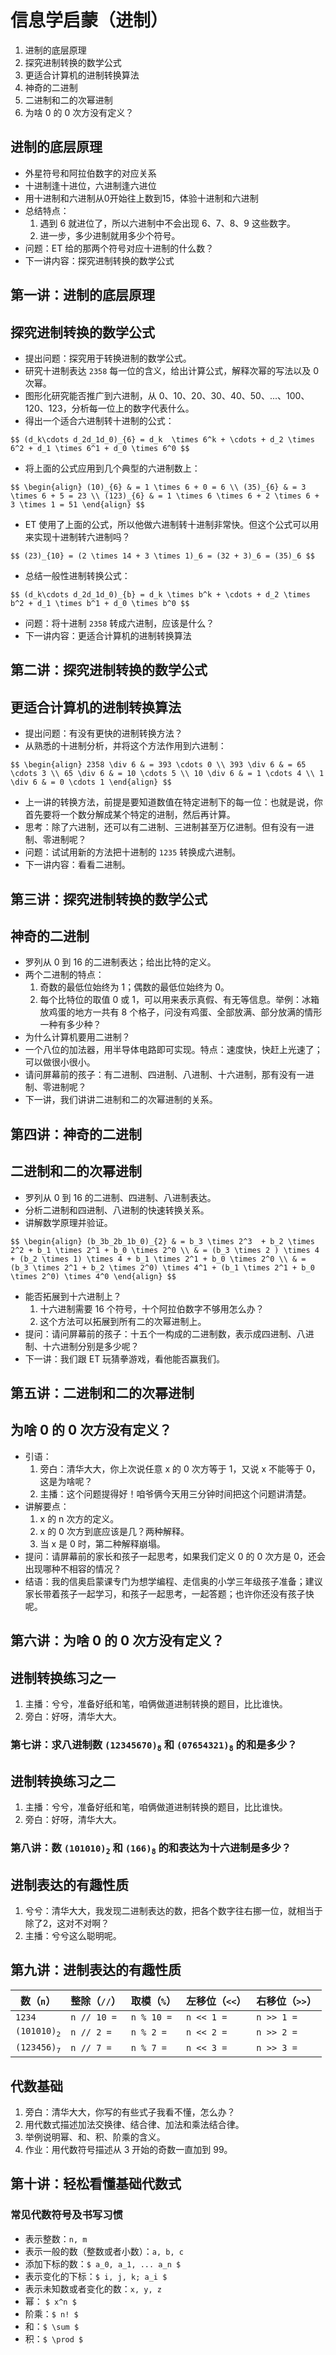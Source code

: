 # 信息学启蒙（进制）

1. 进制的底层原理
1. 探究进制转换的数学公式
1. 更适合计算机的进制转换算法
1. 神奇的二进制
1. 二进制和二的次幂进制
1. 为啥 0 的 0 次方没有定义？

		
## 进制的底层原理

- 外星符号和阿拉伯数字的对应关系
- 十进制逢十进位，六进制逢六进位
- 用十进制和六进制从0开始往上数到15，体验十进制和六进制
- 总结特点：
   1. 遇到 6 就进位了，所以六进制中不会出现 6、7、8、9 这些数字。
   1. 进一步，多少进制就用多少个符号。
- 问题：ET 给的那两个符号对应十进制的什么数？
- 下一讲内容：探究进制转换的数学公式

	
## 第一讲：进制的底层原理

		
## 探究进制转换的数学公式

- 提出问题：探究用于转换进制的数学公式。
- 研究十进制表达 `2358` 每一位的含义，给出计算公式，解释次幂的写法以及 0 次幂。
- 图形化研究能否推广到六进制，从 0、10、20、30、40、50、...、100、120、123，分析每一位上的数字代表什么。
- 得出一个适合六进制转十进制的公式：

`$$
    (d_k\cdots d_2d_1d_0)_{6} = d_k  \times 6^k + \cdots + d_2 \times 6^2 + d_1 \times 6^1 + d_0 \times 6^0
$$`

- 将上面的公式应用到几个典型的六进制数上：

`$$
\begin{align}
    (10)_{6} & = 1 \times 6 + 0 = 6 \\
    (35)_{6} & = 3 \times 6 + 5 = 23 \\
    (123)_{6} & = 1 \times 6 \times 6 + 2 \times 6 + 3 \times 1 = 51
\end{align}
$$`

	
- ET 使用了上面的公式，所以他做六进制转十进制非常快。但这个公式可以用来实现十进制转六进制吗？

`$$
    (23)_{10} = (2 \times 14 + 3 \times 1)_6 = (32 + 3)_6 = (35)_6
$$`

- 总结一般性进制转换公式：

`$$
    (d_k\cdots d_2d_1d_0)_{b} = d_k \times b^k + \cdots + d_2 \times b^2 + d_1 \times b^1 + d_0 \times b^0
$$`

- 问题：将十进制 `2358` 转成六进制，应该是什么？
- 下一讲内容：更适合计算机的进制转换算法

	
## 第二讲：探究进制转换的数学公式

		
## 更适合计算机的进制转换算法

- 提出问题：有没有更快的进制转换方法？
- 从熟悉的十进制分析，并将这个方法作用到六进制：

`$$
\begin{align}
    2358 \div 6 & = 393 \cdots 0 \\
    393 \div 6 & = 65 \cdots 3 \\
    65 \div 6 & = 10 \cdots 5 \\
    10 \div 6 & = 1 \cdots 4 \\
    1 \div 6 & = 0 \cdots 1
\end{align}
$$`

- 上一讲的转换方法，前提是要知道数值在特定进制下的每一位：也就是说，你首先要将一个数分解成某个特定的进制，然后再计算。
- 思考：除了六进制，还可以有二进制、三进制甚至万亿进制。但有没有一进制、零进制呢？
- 问题：试试用新的方法把十进制的 `1235` 转换成六进制。
- 下一讲内容：看看二进制。

	
## 第三讲：探究进制转换的数学公式

		
## 神奇的二进制

- 罗列从 0 到 16 的二进制表达；给出比特的定义。
- 两个二进制的特点：
  1. 奇数的最低位始终为 1；偶数的最低位始终为 0。
  1. 每个比特位的取值 0 或 1，可以用来表示真假、有无等信息。举例：冰箱放鸡蛋的地方一共有 8 个格子，问没有鸡蛋、全部放满、部分放满的情形一种有多少种？
- 为什么计算机要用二进制？
- 一个八位的加法器，用半导体电路即可实现。特点：速度快，快赶上光速了；可以做很小很小。
- 请问屏幕前的孩子：有二进制、四进制、八进制、十六进制，那有没有一进制、零进制呢？
- 下一讲，我们讲讲二进制和二的次幂进制的关系。

	
## 第四讲：神奇的二进制

		
## 二进制和二的次幂进制

- 罗列从 0 到 16 的二进制、四进制、八进制表达。
- 分析二进制和四进制、八进制的快速转换关系。
- 讲解数学原理并验证。

`$$
\begin{align}
    (b_3b_2b_1b_0)_{2} & = b_3 \times 2^3  + b_2 \times 2^2 + b_1 \times 2^1 + b_0 \times 2^0 \\
                       & = (b_3 \times 2 ) \times 4 + (b_2 \times 1) \times 4 + b_1 \times 2^1 + b_0 \times 2^0 \\
                       & = (b_3 \times 2^1 + b_2 \times 2^0) \times 4^1 + (b_1 \times 2^1 + b_0 \times 2^0) \times 4^0
\end{align}
$$`

- 能否拓展到十六进制上？
   1. 十六进制需要 16 个符号，十个阿拉伯数字不够用怎么办？
   1. 这个方法可以拓展到所有二的次幂进制上。
- 提问：请问屏幕前的孩子：十五个一构成的二进制数，表示成四进制、八进制、十六进制分别是多少呢？
- 下一讲：我们跟 ET 玩猜拳游戏，看他能否赢我们。

	
## 第五讲：二进制和二的次幂进制

		
## 为啥 0 的 0 次方没有定义？

- 引语：
   1. 旁白：清华大大，你上次说任意 x 的 0 次方等于 1，又说 x 不能等于 0，这是为啥呢？
   1. 主播：这个问题提得好！咱爷俩今天用三分钟时间把这个问题讲清楚。
- 讲解要点：
   1. x 的 n 次方的定义。
   1. x 的 0 次方到底应该是几？两种解释。
   1. 当 x 是 0 时，第二种解释崩塌。
- 提问：请屏幕前的家长和孩子一起思考，如果我们定义 0 的 0 次方是 0，还会出现哪种不相容的情况？
- 结语：我的信奥启蒙课专门为想学编程、走信奥的小学三年级孩子准备；建议家长带着孩子一起学习，和孩子一起思考，一起答题；也许你还没有孩子快呢。

	
## 第六讲：为啥 0 的 0 次方没有定义？

		
## 进制转换练习之一

1. 主播：兮兮，准备好纸和笔，咱俩做道进制转换的题目，比比谁快。
1. 旁白：好呀，清华大大。

	
### 第七讲：求八进制数 <code>(12345670)<sub>8</sub></code> 和 <code>(07654321)<sub>8</sub></code> 的和是多少？

		
## 进制转换练习之二

1. 主播：兮兮，准备好纸和笔，咱俩做道进制转换的题目，比比谁快。
1. 旁白：好呀，清华大大。

	
### 第八讲：数 <code>(101010)<sub>2</sub></code> 和 <code>(166)<sub>8</sub></code> 的和表达为十六进制是多少？

		
## 进制表达的有趣性质

1. 兮兮：清华大大，我发现二进制表达的数，把各个数字往右挪一位，就相当于除了2，这对不对啊？
1. 主播：兮兮这么聪明呢。

	
## 第九讲：进制表达的有趣性质

	
| 数（`n`）                             | 整除（`//`）       | 取模（`%`）    | 左移位（`<<`）   | 右移位（`>>`）    |
| ---                                   | ---                | ---            | ---              | ---               |
| `1234`                                | `n // 10 =`        | `n % 10 =`     | `n << 1 =`       | `n >> 1 =`        |
| <code>(101010)<sub>2</sub></code>     | `n // 2 =`         | `n % 2 =`      | `n << 2 =`       | `n >> 2 =`        |
| <code>(123456)<sub>7</sub></code>     | `n // 7 =`         | `n % 7 =`      | `n << 3 =`       | `n >> 3 =`        |

		
## 代数基础

1. 旁白：清华大大，你写的有些式子我看不懂，怎么办？
1. 用代数式描述加法交换律、结合律、加法和乘法结合律。
1. 举例说明幂、和、积、阶乘的含义。
1. 作业：用代数符号描述从 3 开始的奇数一直加到 99。

	
## 第十讲：轻松看懂基础代数式

	
### 常见代数符号及书写习惯

- 表示整数：`n, m`
- 表示一般的数（整数或者小数）：`a, b, c`
- 添加下标的数：`$ a_0, a_1, ... a_n $`
- 表示变化的下标：`$ i, j, k; a_i $`
- 表示未知数或者变化的数：`x, y, z`
- 幂： `$ x^n $`
- 阶乘：`$ n! $`
- 和：`$ \sum $`
- 积：`$ \prod $`

